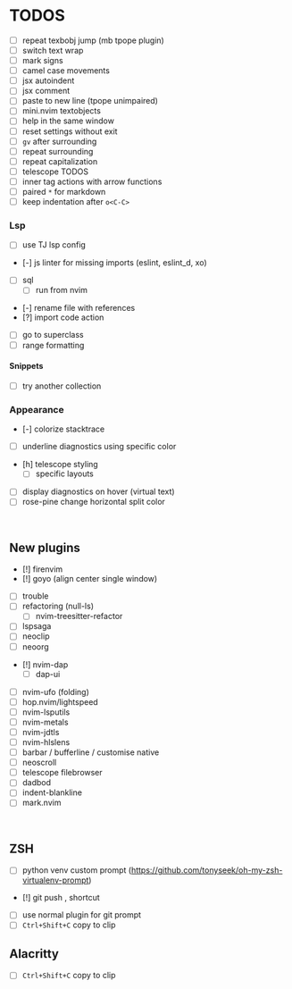 # TODOS
- [ ] repeat texbobj jump (mb tpope plugin)
- [ ] switch text wrap
- [ ] mark signs
- [ ] camel case movements
- [ ] jsx autoindent
- [ ] jsx comment
- [ ] paste to new line (tpope unimpaired)
- [ ] mini.nvim textobjects
- [ ] help in the same window
- [ ] reset settings without exit
- [ ] `gv` after surrounding
- [ ] repeat surrounding
- [ ] repeat capitalization
- [ ] telescope TODOS
- [ ] inner tag actions with arrow functions
- [ ] paired `*` for markdown
- [ ] keep indentation after `o<C-C>`
### Lsp
- [ ] use TJ lsp config
- [-] js linter for missing imports (eslint, eslint_d, xo)
- [ ] sql
    - [ ] run from nvim
- [-] rename file with references
- [?] import code action
- [ ] go to superclass
- [ ] range formatting
#### Snippets
- [ ] try another collection
### Appearance
- [-] colorize stacktrace
- [ ] underline diagnostics using specific color
- [h] telescope styling
    - [ ] specific layouts
- [ ] display diagnostics on hover (virtual text)
- [ ] rose-pine change horizontal split color

<br>

## New plugins
- [!] firenvim
- [!] goyo (align center single window)
- [ ] trouble
- [ ] refactoring (null-ls)
    - [ ] nvim-treesitter-refactor
- [ ] lspsaga
- [ ] neoclip
- [ ] neoorg
- [!] nvim-dap
    - [ ] dap-ui
- [ ] nvim-ufo (folding)
- [ ] hop.nvim/lightspeed
- [ ] nvim-lsputils
- [ ] nvim-metals
- [ ] nvim-jdtls
- [ ] nvim-hlslens
- [ ] barbar / bufferline / customise native
- [ ] neoscroll
- [ ] telescope filebrowser
- [ ] dadbod
- [ ] indent-blankline
- [ ] mark.nvim

<br>

## ZSH
- [ ] python venv custom prompt (https://github.com/tonyseek/oh-my-zsh-virtualenv-prompt)
- [!] git push <username>,<token> shortcut
- [ ] use normal plugin for git prompt
- [ ] `Ctrl+Shift+C` copy to clip

## Alacritty
- [ ] `Ctrl+Shift+C` copy to clip
